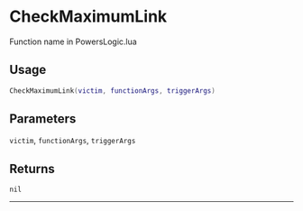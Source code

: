 # CheckMaximumLink
Function name in PowersLogic.lua
## Usage
```lua
CheckMaximumLink(victim, functionArgs, triggerArgs)
```
## Parameters
`victim`, `functionArgs`, `triggerArgs`
## Returns
`nil`

---